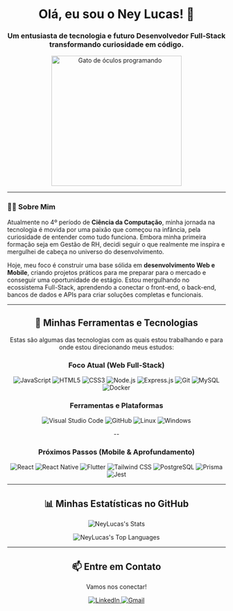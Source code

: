 <div align="center">

# Olá, eu sou o Ney Lucas! 👋

<h3>Um entusiasta de tecnologia e futuro Desenvolvedor Full-Stack transformando curiosidade em código.</h3>
</div>

<div align="center">
  <img src="https://media4.giphy.com/media/v1.Y2lkPTc5MGI3NjExcGkxbjFhbWJxYnBpZWI1aTBwMXVqNnZoajR2Mjl6OWd0czc1ODZ6YSZlcD12MV9pbnRlcm5hbF9naWZfYnlfaWQmY3Q9Zw/VbnUQpnihPSIgIXuZv/giphy.gif" width="300px" alt="Gato de óculos programando">
</div>

---

### 👨‍💻 Sobre Mim

<p>
  Atualmente no 4º período de <b>Ciência da Computação</b>, minha jornada na tecnologia é movida por uma paixão que começou na infância, pela curiosidade de entender como tudo funciona. Embora minha primeira formação seja em Gestão de RH, decidi seguir o que realmente me inspira e mergulhei de cabeça no universo do desenvolvimento.
</p>

<p>
  Hoje, meu foco é construir uma base sólida em <b>desenvolvimento Web e Mobile</b>, criando projetos práticos para me preparar para o mercado e conseguir uma oportunidade de estágio. Estou mergulhando no ecossistema Full-Stack, aprendendo a conectar o front-end, o back-end, bancos de dados e APIs para criar soluções completas e funcionais.
</p>

---

<div align="center">

## 🚀 Minhas Ferramentas e Tecnologias

<p>Estas são algumas das tecnologias com as quais estou trabalhando e para onde estou direcionando meus estudos:</p>

### **Foco Atual (Web Full-Stack)**

<p>
  <img src="https://img.shields.io/badge/JavaScript-F7DF1E?style=for-the-badge&logo=javascript&logoColor=black" alt="JavaScript">
  <img src="https://img.shields.io/badge/HTML5-E34F26?style=for-the-badge&logo=html5&logoColor=white" alt="HTML5">
  <img src="https://img.shields.io/badge/CSS3-1572B6?style=for-the-badge&logo=css3&logoColor=white" alt="CSS3">
  <img src="https://img.shields.io/badge/Node.js-339933?style=for-the-badge&logo=nodedotjs&logoColor=white" alt="Node.js">
  <img src="https://img.shields.io/badge/Express.js-000000?style=for-the-badge&logo=express&logoColor=white" alt="Express.js">
  <img src="https://img.shields.io/badge/Git-F05032?style=for-the-badge&logo=git&logoColor=white" alt="Git">
  <img src="https://img.shields.io/badge/MySQL-4479A1?style=for-the-badge&logo=mysql&logoColor=white" alt="MySQL">
  <img src="https://img.shields.io/badge/Docker-2496ED?style=for-the-badge&logo=docker&logoColor=white" alt="Docker">
</p>

### **Ferramentas e Plataformas**

<p>
  <img src="https://img.shields.io/badge/VS_Code-007ACC?style=for-the-badge&logo=visual-studio-code&logoColor=white" alt="Visual Studio Code">
  <img src="https://img.shields.io/badge/GitHub-181717?style=for-the-badge&logo=github&logoColor=white" alt="GitHub">
  <img src="https://img.shields.io/badge/Linux-FCC624?style=for-the-badge&logo=linux&logoColor=black" alt="Linux">
  <img src="https://img.shields.io/badge/Windows-0078D4?style=for-the-badge&logo=windows&logoColor=white" alt="Windows">
</p>

--

### **Próximos Passos (Mobile & Aprofundamento)**

<p>
  <img src="https://img.shields.io/badge/React-61DAFB?style=for-the-badge&logo=react&logoColor=black" alt="React">
  <img src="https://img.shields.io/badge/React_Native-61DAFB?style=for-the-badge&logo=react&logoColor=black" alt="React Native">
  <img src="https://img.shields.io/badge/Flutter-02569B?style=for-the-badge&logo=flutter&logoColor=white" alt="Flutter">
  <img src="https://img.shields.io/badge/Tailwind_CSS-38B2AC?style=for-the-badge&logo=tailwind-css&logoColor=white" alt="Tailwind CSS">
  <img src="https://img.shields.io/badge/PostgreSQL-336791?style=for-the-badge&logo=postgresql&logoColor=white" alt="PostgreSQL">
  <img src="https://img.shields.io/badge/Prisma-2D3748?style=for-the-badge&logo=prisma&logoColor=white" alt="Prisma">
  <img src="https://img.shields.io/badge/Jest-C21325?style=for-the-badge&logo=jest&logoColor=white" alt="Jest">
</p>
</div>

---

<div align="center">

## 📊 Minhas Estatísticas no GitHub
<div>
  
  ![NeyLucas's Stats](https://github-readme-stats.vercel.app/api?username=NeyLucas&theme=tokyonight&show_icons=true&hide_border=true&count_private=true&cache_seconds=14400)
  
</div>

![NeyLucas's Top Languages](https://github-readme-stats.vercel.app/api/top-langs/?username=NeyLucas&theme=tokyonight&show_icons=true&hide_border=true&layout=compact&cache_seconds=14400)

</div>

---

<div align="center">

## 📫 Entre em Contato

<p>Vamos nos conectar!</p>
<p>
  <a href="https://www.linkedin.com/in/ney-lucas-a72b89353/">
    <img src="https://img.shields.io/badge/LinkedIn-0A66C2?style=for-the-badge&logo=linkedin&logoColor=white" alt="LinkedIn">
  </a>
  <a href="mailto:neylucas96@gmail.com">
    <img src="https://img.shields.io/badge/Gmail-D14836?style=for-the-badge&logo=gmail&logoColor=white" alt="Gmail">
  </a>
</p>
</div>
